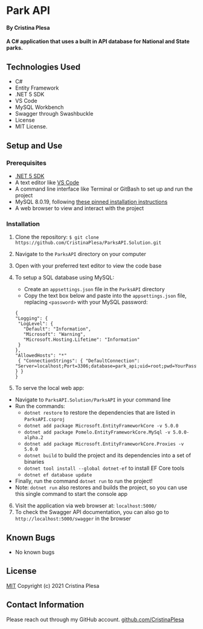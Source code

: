 # Park API

#### By Cristina Plesa

#### A C# application that uses a built in API database for National and State parks.

## Technologies Used

* C#
* Entity Framework
* .NET 5 SDK
* VS Code
* MySQL Workbench
* Swagger through Swashbuckle
* License
* MIT License.

## Setup and Use

### Prerequisites

- [.NET 5 SDK](https://dotnet.microsoft.com/download/dotnet/5.0)
- A text editor like [VS Code](https://code.visualstudio.com/)
- A command line interface like Terminal or GitBash to set up and run the project
- MySQL 8.0.19, following [these pinned installation instructions](https://web.archive.org/web/20210521163651/https://www.learnhowtoprogram.com/c-and-net/getting-started-with-c/installing-and-configuring-mysql)
- A web browser to view and interact with the project

### Installation

1. Clone the repository: `$ git clone https://github.com/CristinaPlesa/ParksAPI.Solution.git`
2. Navigate to the `ParksAPI` directory on your computer
3. Open with your preferred text editor to view the code base
4. To setup a SQL database using MySQL:

   - Create an `appsettings.json` file in the `ParksAPI` directory
   - Copy the text box below and paste into the `appsettings.json` file, replacing `<password>` with your MySQL password:

   ```
   {
   "Logging": {
    "LogLevel": {
      "Default": "Information",
      "Microsoft": "Warning",
      "Microsoft.Hosting.Lifetime": "Information"
    }
   },
   "AllowedHosts": "*"
    { "ConnectionStrings": { "DefaultConnection": "Server=localhost;Port=3306;database=park_api;uid=root;pwd=YourPassword;" } }
   }
   ```

5. To serve the local web app:

- Navigate to `ParksAPI.Solution/ParksAPI` in your command line
- Run the commands:
  - `dotnet restore` to restore the dependencies that are listed in `ParksAPI.csproj`
  - `dotnet add package Microsoft.EntityFrameworkCore -v 5.0.0`
  - `dotnet add package Pomelo.EntityFrameworkCore.MySql -v 5.0.0-alpha.2`
  - `dotnet add package Microsoft.EntityFrameworkCore.Proxies -v 5.0.0`
  - `dotnet build` to build the project and its dependencies into a set of binaries
  - `dotnet tool install --global dotnet-ef` to install EF Core tools
  - `dotnet ef database update`
- Finally, run the command `dotnet run` to run the project!
- Note: `dotnet run` also restores and builds the project, so you can use this single command to start the console app

6. Visit the application via web browser at: `localhost:5000/`
7. To check the Swagger API documentation, you can also go to `http://localhost:5000/swagger` in the browser

## Known Bugs

* No known bugs

## License

[MIT](https://opensource.org/licenses/MIT) Copyright (c) 2021 Cristina Plesa

## Contact Information

Please reach out through my GitHub account.
[github.com/CristinaPlesa](https://github.com/CristinaPlesa)